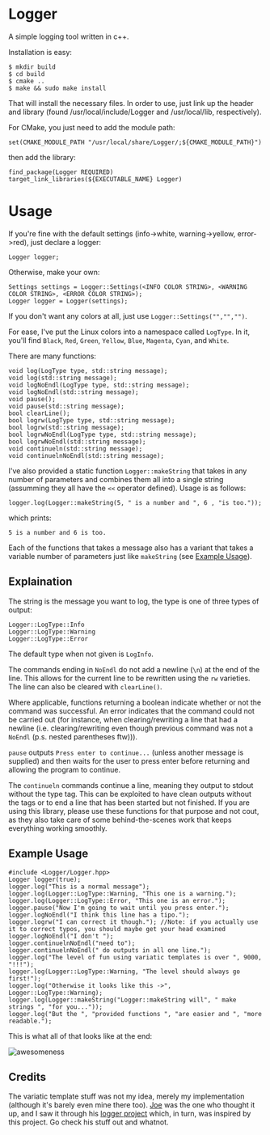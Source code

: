 Logger
======

A simple logging tool written in c++.

Installation is easy:

    $ mkdir build
    $ cd build
    $ cmake ..
    $ make && sudo make install
    
That will install the necessary files. In order to use, just link up the header and library (found /usr/local/include/Logger and /usr/local/lib, respectively).

For CMake, you just need to add the module path:

    set(CMAKE_MODULE_PATH "/usr/local/share/Logger/;${CMAKE_MODULE_PATH}")

then add the library:

    find_package(Logger REQUIRED)
    target_link_libraries(${EXECUTABLE_NAME} Logger)

Usage
=====

If you're fine with the default settings (info->white, warning->yellow, error->red), just declare a logger:

    Logger logger;

Otherwise, make your own:
    
    Settings settings = Logger::Settings(<INFO COLOR STRING>, <WARNING COLOR STRING>, <ERROR COLOR STRING>);
    Logger logger = Logger(settings);
    
If you don't want any colors at all, just use `Logger::Settings("","","")`.

For ease, I've put the Linux colors into a namespace called `LogType`. In it, you'll find `Black`, `Red`, `Green`, `Yellow`, `Blue`, `Magenta`, `Cyan`, and `White`.
    
There are many functions:

    void log(LogType type, std::string message);
    void log(std::string message);
    void logNoEndl(LogType type, std::string message);
    void logNoEndl(std::string message);
    void pause();
    void pause(std::string message);
    bool clearLine();
    bool logrw(LogType type, std::string message);
    bool logrw(std::string message);
    bool logrwNoEndl(LogType type, std::string message);
    bool logrwNoEndl(std::string message);
    void continueln(std::string message);
    void continuelnNoEndl(std::string message);
    
I've also provided a static function `Logger::makeString` that takes in any number of parameters and combines them all into a single string (assumming they all have the `<<` 
operator defined). Usage is as follows:

    logger.log(Logger::makeString(5, " is a number and ", 6 , "is too."));

which prints:
    
    5 is a number and 6 is too.

Each of the functions that takes a message also has a variant that takes a variable number of parameters just like `makeString` (see [Example Usage](#example-usage)).

Explaination
------------

The string is the message you want to log, the type is one of three types of output:

    Logger::LogType::Info
    Logger::LogType::Warning
    Logger::LogType::Error
    
The default type when not given is `LogInfo`.

The commands ending in `NoEndl` do not add a newline (`\n`) at the end of the line. This allows for the current line to be rewritten using the `rw` varieties. The line can also be cleared with `clearLine()`.

Where applicable, functions returning a boolean indicate whether or not the command was successful. An error indicates that the command could not be carried out (for instance, when clearing/rewriting a line that had a newline (i.e. clearing/rewriting even though previous command was not a `NoEndl` (p.s. nested parentheses ftw))).

`pause` outputs `Press enter to continue...` (unless another message is supplied) and then waits for the user to press enter before returning and allowing the program to continue.

The `continueln` commands continue a line, meaning they output to stdout without the type tag. This can be exploited to have clean outputs without the tags or to end a line that has been started but not finished. If you are using this library, please use these functions for that purpose and not cout, as they also take care of some behind-the-scenes work that keeps everything working smoothly.

Example Usage
-------------

    #include <Logger/Logger.hpp>
    Logger logger(true);
    logger.log("This is a normal message");
    logger.log(Logger::LogType::Warning, "This one is a warning.");
    logger.log(Logger::LogType::Error, "This one is an error.");
    logger.pause("Now I'm going to wait until you press enter.");
    logger.logNoEndl("I think this line has a tipo.");
    logger.logrw("I can correct it though."); //Note: if you actually use it to correct typos, you should maybe get your head examined
    logger.logNoEndl("I don't ");
    logger.continuelnNoEndl("need to");
    logger.continuelnNoEndl(" do outputs in all one line.");
    logger.log("The level of fun using variatic templates is over ", 9000, "!!!");
    logger.log(Logger::LogType::Warning, "The level should always go first!");
    logger.log("Otherwise it looks like this ->", Logger::LogType::Warning);
    logger.log(Logger::makeString("Logger::makeString will", " make strings ", "for you..."));
    logger.log("But the ", "provided functions ", "are easier and ", "more readable.");

This is what all of that looks like at the end:

![awesomeness](https://dl.dropboxusercontent.com/u/16835571/Pictures/loggerScreenshot.png)

Credits
-------

The variatic template stuff was not my idea, merely my implementation (although it's barely even mine there too). [Joe](https://github.com/ginto8) was the one who thought it up,
and I saw it through his [logger project](https://github.com/Ginto8/log.hpp) which, in turn, was inspired by this project. Go check his stuff out and whatnot.
